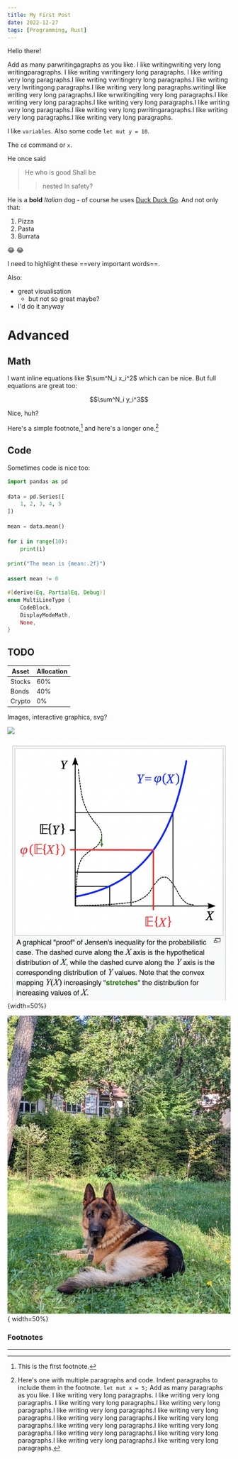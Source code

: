 ```yaml
---
title: My First Post
date: 2022-12-27
tags: [Programming, Rust]
---
```


Hello there!

Add as many parwritingagraphs as you like.
I like writingwriting very long writingparagraphs.
I like writing vwritingery long paragraphs.
I like writing very long paragraphs.I like writing vwritingery long paragraphs.I like writing very lwritingong paragraphs.I like writing very long paragraphs.writingI like writing very long paragraphs.I like wrwritingiting very long paragraphs.I like writing very long paragraphs.I like writing very long paragraphs.I like writing very long paragraphs.I like writing very long pwritingaragraphs.I like writing very long paragraphs.I like writing very long paragraphs.


I like `variables`. Also some code `let mut y = 10`. 

The `cd` command or `x`.

He once said 
> He who is good
> Shall be
> > nested
> In safety?

He is a **bold** _Italian_ dog - of course he uses [Duck Duck Go](https://duckduckgo.com). And not only that:

1. Pizza
2. Pasta
3. Burrata

:joy: :joy:

I need to highlight these ==very important words==.


Also:

* great visualisation
  * but not so great maybe?
* I'd do it anyway

# Advanced

## Math

I want inline equations like $\sum^N_i x_i^2$ which can be nice. But full equations are great too:

$$\sum^N_i y_i^3$$

Nice, huh?

Here's a simple footnote,[^1] and here's a longer one.[^bignote]


## Code

Sometimes code is nice too:
```python
import pandas as pd

data = pd.Series([
    1, 2, 3, 4, 5
])

mean = data.mean()

for i in range(10):
    print(i)

print("The mean is {mean:.2f}")

assert mean != 0
```


```rust
#[derive(Eq, PartialEq, Debug)]
enum MultiLineType {
    CodeBlock,
    DisplayModeMath,
    None,
}
```

## TODO

| Asset      | Allocation |
| ----------- | ----------- |
| Stocks      | 60%       |
| Bonds   | 40%        |
| Crypto | 0% |

Images, interactive graphics, svg?

![](images/no_caption.png)

![nice chart](images/jensen_exp.png){width=50%}


![A good doggo? Time will tell](images/dog.jpeg){ width=50%}

### Footnotes

___


[^1]: This is the first footnote.


[^bignote]: Here's one with multiple paragraphs and code.
    Indent paragraphs to include them in the footnote.
    `let mut x = 5;`
    Add as many paragraphs as you like.
    I like writing very long paragraphs.
    I like writing very long paragraphs.
    I like writing very long paragraphs.I like writing very long paragraphs.I like writing very long paragraphs.I like writing very long paragraphs.I like writing very long paragraphs.I like writing very long paragraphs.I like writing very long paragraphs.I like writing very long paragraphs.I like writing very long paragraphs.I like writing very long paragraphs.I like writing very long paragraphs.I like writing very long paragraphs.

[^n]: This is the nth footnote.
